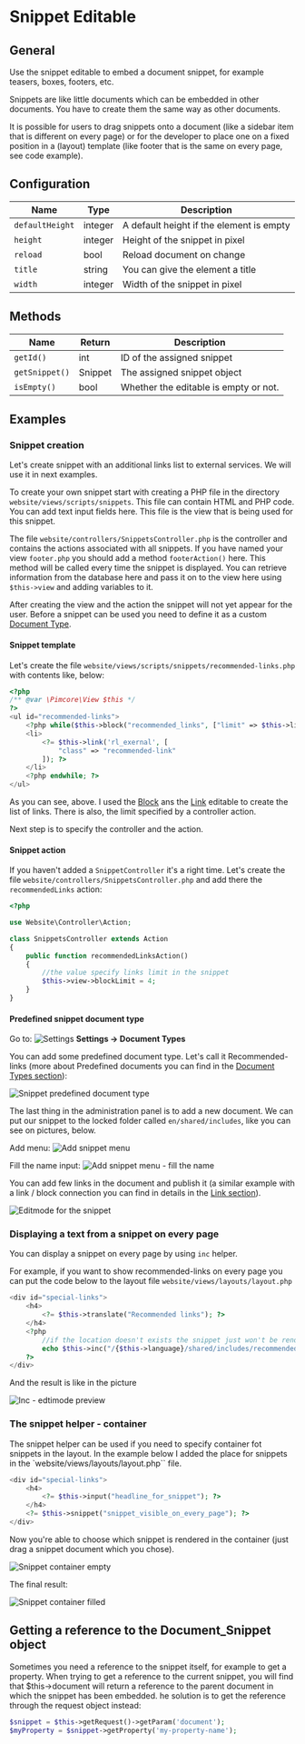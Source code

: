 # Snippet Editable

## General

Use the snippet editable to embed a document snippet, for example teasers, boxes, footers, etc.

Snippets are like little documents which can be embedded in other documents. 
You have to create them the same way as other documents.

It is possible for users to drag snippets onto a document (like a sidebar item that is different on every page) or for the
developer to place one on a fixed position in a (layout) template (like footer that is the same on every page, see code example).

## Configuration

| Name            | Type    | Description                              |
|-----------------|---------|------------------------------------------|
| `defaultHeight` | integer | A default height if the element is empty |
| `height`        | integer | Height of the snippet in pixel           |
| `reload`        | bool    | Reload document on change                |
| `title`         | string  | You can give the element a title         |
| `width`         | integer | Width of the snippet in pixel            |

## Methods

| Name           | Return  | Description                           |
|----------------|---------|---------------------------------------|
| `getId()`      | int     | ID of the assigned snippet            |
| `getSnippet()` | Snippet | The assigned snippet object           |
| `isEmpty()`    | bool    | Whether the editable is empty or not. |

## Examples

### Snippet creation

Let's create snippet with an additional links list to external services. We will use it in next examples.
 
To create your own snippet start with creating a PHP file in the directory `website/views/scripts/snippets`. 
This file can contain HTML and PHP code. You can add text input fields here. 
This file is the view that is being used for this snippet.

The file `website/controllers/SnippetsController.php` is the controller and contains the actions associated with all snippets. 
If you have named your view `footer.php` you should add a method `footerAction()` here. 
This method will be called every time the snippet is displayed. You can retrieve information from the database here and pass it on to the view here using `$this->view` and adding variables to it.

After creating the view and the action the snippet will not yet appear for the user. 
Before a snippet can be used you need to define it as a custom [Document Type](../07_Document_Types/07_Predefined_Document_Types.md).

#### Snippet template

Let's create the file `website/views/scripts/snippets/recommended-links.php` with contents like, below:

```php
<?php
/** @var \Pimcore\View $this */
?>
<ul id="recommended-links">
    <?php while($this->block("recommended_links", ["limit" => $this->limit])->loop()): ?>
    <li>
        <?= $this->link('rl_exernal', [
            "class" => "recommended-link"
        ]); ?>
    </li>
    <?php endwhile; ?>
</ul>
```

As you can see, above. I used the [Block](./06_Block.md) ans the [Link](./18_Link.md) editable to create the list of links.
There is also, the limit specified by a controller action. 

Next step is to specify the controller and the action.

#### Snippet action

If you haven't added a `SnippetController` it's a right time. 
Let's create the file `website/controllers/SnippetsController.php` and add there the `recommendedLinks` action:

```php
<?php

use Website\Controller\Action;

class SnippetsController extends Action
{
    public function recommendedLinksAction()
    {
        //the value specify links limit in the snippet
        $this->view->blockLimit = 4;
    }
}
```

#### Predefined snippet document type

<div class="inline-imgs">

Go to: ![Settings](../../img/Pimcore_Elements_settings.png) **Settings -> Document Types**

</div>

You can add some predefined document type. Let's call it Recommended-links (more about Predefined documents you can 
find in the [Document Types section](../07_Document_Types/07_Predefined_Document_Types.md)):

![Snippet predefined document type](../../img/editables_snippet_document_type.png)

The last thing in the administration panel is to add a new document. 
We can put our snippet to the locked folder called `en/shared/includes`, like you can see on pictures, below.

Add menu:
![Add snippet menu](../../img/editables_snippet_add_document.png)

Fill the name input:
![Add snippet menu - fill the name](../../img/editables_snippet_add_document_popup.png)

You can add few links in the document and publish it (a similar example with a link / block connection you can find in details in the [Link section](./18_Link.md)). 

![Editmode for the snippet](../../img/editables_snippet_editmode.png)


### Displaying a text from a snippet on every page

You can display a snippet on every page by using `inc` helper.

For example, if you want to show recommended-links on every page you can put the code below to the layout file `website/views/layouts/layout.php`

```php
<div id="special-links">
    <h4>
        <?= $this->translate("Recommended links"); ?>
    </h4>
    <?php 
        //if the location doesn't exists the snippet just won't be rendered
        echo $this->inc("/{$this->language}/shared/includes/recommended-links"); 
    ?> 
</div>
```

And the result is like in the picture

![Inc - edtimode preview](../../img/editables_snippet_inc_editmode_preview.png)

### The snippet helper - container

The snippet helper can be used if you need to specify container fot snippets in the layout.
In the example below I added the place for snippets in the `website/views/layouts/layout.php`` file. 

```php
<div id="special-links">
    <h4>
        <?= $this->input("headline_for_snippet"); ?>
    </h4>
    <?= $this->snippet("snippet_visible_on_every_page"); ?>
</div>
```

Now you're able to choose which snippet is rendered in the container (just drag a snippet document which you chose).

![Snippet container empty](../../img/editables_snippet_container_empty.png)

The final result:

![Snippet container filled](../../img/editables_snippet_container_filled.png)


## Getting a reference to the Document_Snippet object
Sometimes you need a reference to the snippet itself, for example to get a property. 
When trying to get a reference to the current snippet, you will find that $this->document will return a reference to the parent document in which the snippet has been embedded. 
he solution is to get the reference through the request object instead:

```php
$snippet = $this->getRequest()->getParam('document');
$myProperty = $snippet->getProperty('my-property-name');
```